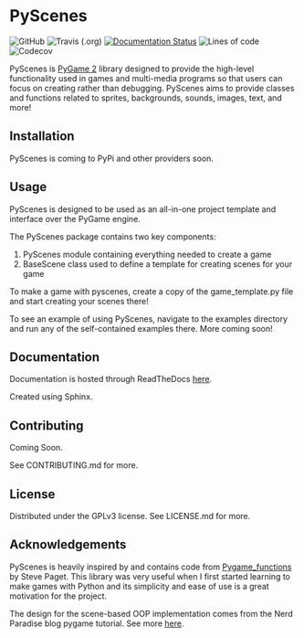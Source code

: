 # PyScenes

![GitHub](https://img.shields.io/github/license/treygilliland/PyScenes)
![Travis (.org)](https://img.shields.io/travis/treygilliland/pyscenes)
[![Documentation Status](https://readthedocs.org/projects/pyscenes/badge/?version=latest)](https://pyscenes.readthedocs.io/?badge=latest)
![Lines of code](https://img.shields.io/tokei/lines/github/treygilliland/pyscenes)
![Codecov](https://img.shields.io/codecov/c/gh/treygilliland/pyscenes?color=pink)

PyScenes is [PyGame 2](https://www.pygame.org/wiki/about) library designed to provide the high-level functionality used in games and multi-media programs so that users can focus on creating rather than debugging. PyScenes aims to provide classes and functions related to sprites, backgrounds, sounds, images, text, and more!

## Installation

PyScenes is coming to PyPi and other providers soon.


## Usage

PyScenes is designed to be used as an all-in-one project template and interface over the PyGame engine. 

The PyScenes package contains two key components:
1. PyScenes module containing everything needed to create a game
2. BaseScene class used to define a template for creating scenes for your game

To make a game with pyscenes, create a copy of the game_template.py file and start creating your scenes there!

To see an example of using PyScenes, navigate to the examples directory 
and run any of the self-contained examples there. More coming soon!

## Documentation

Documentation is hosted through ReadTheDocs [here](https://pyscenes.readthedocs.io/).

Created using Sphinx.

## Contributing

Coming Soon.

See CONTRIBUTING.md for more.

## License
Distributed under the GPLv3 license. See LICENSE.md for more.

## Acknowledgements

PyScenes is heavily inspired by and contains code from 
[Pygame_functions](https://github.com/StevePaget/Pygame_Functions) by Steve Paget.
This library was very useful when I first started learning to make games with Python and 
its simplicity and ease of use is a great motivation for the project.

The design for the scene-based OOP implementation comes from the Nerd Paradise blog pygame tutorial.
See more [here](https://nerdparadise.com/programming/pygame/part7).
